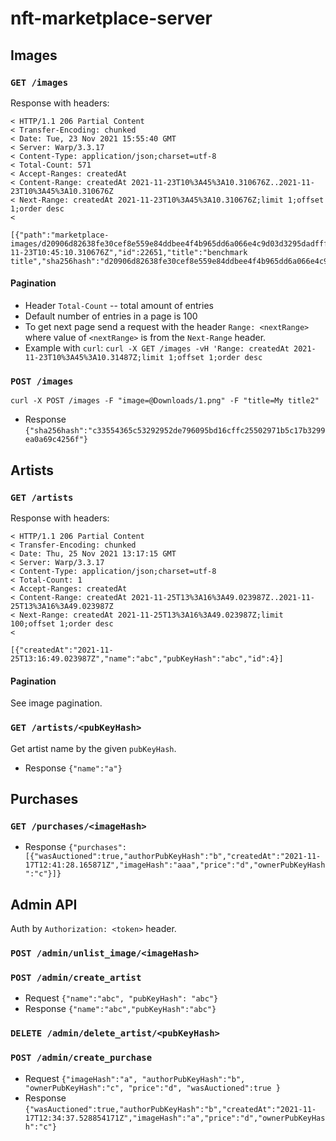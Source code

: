 # nft-marketplace-server
## Images
### `GET /images` 
Response with headers:
```
< HTTP/1.1 206 Partial Content
< Transfer-Encoding: chunked
< Date: Tue, 23 Nov 2021 15:55:40 GMT
< Server: Warp/3.3.17
< Content-Type: application/json;charset=utf-8
< Total-Count: 571
< Accept-Ranges: createdAt
< Content-Range: createdAt 2021-11-23T10%3A45%3A10.310676Z..2021-11-23T10%3A45%3A10.310676Z
< Next-Range: createdAt 2021-11-23T10%3A45%3A10.310676Z;limit 1;offset 1;order desc
<

[{"path":"marketplace-images/d20906d82638fe30cef8e559e84ddbee4f4b965dd6a066e4c9d03d3295dadfff_1.png","createdAt":"2021-11-23T10:45:10.310676Z","id":22651,"title":"benchmark title","sha256hash":"d20906d82638fe30cef8e559e84ddbee4f4b965dd6a066e4c9d03d3295dadfff"}]
```
#### Pagination
* Header `Total-Count` -- total amount of entries
* Default number of entries in a page is 100
* To get next page send a request with the header `Range: <nextRange>` where value of `<nextRange>` is from the `Next-Range` header.
* Example with `curl`:
```curl -X GET /images -vH 'Range: createdAt 2021-11-23T10%3A45%3A10.31487Z;limit 1;offset 1;order desc```


### `POST /images`
```curl -X POST /images -F "image=@Downloads/1.png" -F "title=My title2" ```
* Response
 ```{"sha256hash":"c33554365c53292952de796095bd16cffc25502971b5c17b3299ea0a69c4256f"}```

## Artists
### `GET /artists`
Response with headers:
```
< HTTP/1.1 206 Partial Content
< Transfer-Encoding: chunked
< Date: Thu, 25 Nov 2021 13:17:15 GMT
< Server: Warp/3.3.17
< Content-Type: application/json;charset=utf-8
< Total-Count: 1
< Accept-Ranges: createdAt
< Content-Range: createdAt 2021-11-25T13%3A16%3A49.023987Z..2021-11-25T13%3A16%3A49.023987Z
< Next-Range: createdAt 2021-11-25T13%3A16%3A49.023987Z;limit 100;offset 1;order desc
<

[{"createdAt":"2021-11-25T13:16:49.023987Z","name":"abc","pubKeyHash":"abc","id":4}]
```

#### Pagination
See image pagination.

### `GET /artists/<pubKeyHash>`
Get artist name by the given `pubKeyHash`.
* Response ```{"name":"a"}```

## Purchases
### `GET /purchases/<imageHash>`
* Response ```{"purchases":[{"wasAuctioned":true,"authorPubKeyHash":"b","createdAt":"2021-11-17T12:41:28.165871Z","imageHash":"aaa","price":"d","ownerPubKeyHash":"c"}]}```

## Admin API
Auth by `Authorization: <token>` header.

### `POST /admin/unlist_image/<imageHash>`

### `POST /admin/create_artist`
* Request ```{"name":"abc", "pubKeyHash": "abc"}```
* Response ```{"name":"abc","pubKeyHash":"abc"}```

### `DELETE /admin/delete_artist/<pubKeyHash>`

### `POST /admin/create_purchase`
* Request 
```{"imageHash":"a", "authorPubKeyHash":"b", "ownerPubKeyHash":"c", "price":"d", "wasAuctioned":true }```
* Response ```{"wasAuctioned":true,"authorPubKeyHash":"b","createdAt":"2021-11-17T12:34:37.528854171Z","imageHash":"a","price":"d","ownerPubKeyHash":"c"}```
